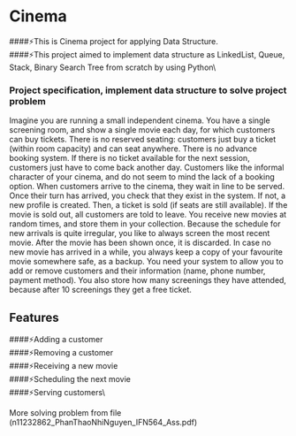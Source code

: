 # Cinema
####⚡️This is Cinema project for applying Data Structure.\
####⚡️This project aimed to implement data structure as LinkedList, Queue, Stack, Binary Search Tree from scratch by using Python\

### Project specification, implement data structure to solve project problem

Imagine you are running a small independent cinema. You have a single screening room, 
and show a single movie each day, for which customers can buy tickets. There is no reserved 
seating: customers just buy a ticket (within room capacity) and can seat anywhere. There is 
no advance booking system. If there is no ticket available for the next session, customers 
just have to come back another day. Customers like the informal character of your cinema, 
and do not seem to mind the lack of a booking option.
When customers arrive to the cinema, they wait in line to be served. Once their turn has 
arrived, you check that they exist in the system. If not, a new profile is created. Then, a 
ticket is sold (if seats are still available). If the movie is sold out, all customers are told to 
leave.
You receive new movies at random times, and store them in your collection. Because the 
schedule for new arrivals is quite irregular, you like to always screen the most recent movie.
After the movie has been shown once, it is discarded. In case no new movie has arrived in 
a while, you always keep a copy of your favourite movie somewhere safe, as a backup.
You need your system to allow you to add or remove customers and their information 
(name, phone number, payment method). You also store how many screenings they have 
attended, because after 10 screenings they get a free ticket.

## Features
####⚡️Adding a customer\
####⚡️Removing a customer\
####⚡️Receiving a new movie\
####⚡️Scheduling the next movie\
####⚡️Serving customers\

More solving problem from file (n11232862_PhanThaoNhiNguyen_IFN564_Ass.pdf)
